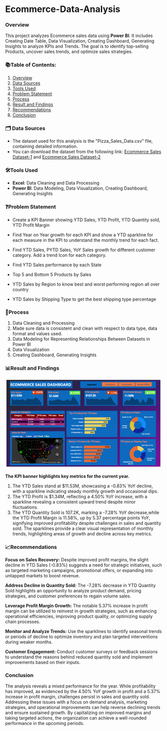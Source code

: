 # Ecommerce-Data-Analysis
 ### Overview
 This project analyzes Ecommerce sales data using **Power BI**. It includes Creating Date Table, Data Visualization, Creating Dashboard, Generating Insights to analyze KPIs and Trends. The goal is to identify top-selling Products, uncover sales trends, and optimize sales strategies.
### 📚Table of Contents:
1. [Overview](#overview)
2. [Data Sources](#data-sources)
3. [Tools Used](#tools-used)
4. [Problem Statement](#problem-statement)
5. [Process](#process)
6. [Result and Findings](#result-and-findings)
7. [Recommendations](#recommendations)
8. [Conclusion](#conclusion)
### 🗂️ Data Sources <a name="data-sources"></a> 
- The dataset used for this analysis is the "Pizza_Sales_Data.csv" file, containing detailed information.
- You can download the dataset from the following link: [Ecommerce Sales Dataset-1](ecommerce_data.csv) and [Ecommerce Sales Dataset-2](us_state_long_lat_codes.csv)       
### 🛠️Tools Used <a name="tools-used"></a>
 - **Excel**: Data Cleaning and Data Processing
 - **Power BI**: Data Modeling, Data Visualization, Creating Dashboard, Generating Insights

### ❓Problem Statement
 - Create a KPI Banner showing YTD Sales, YTD Profit, YTD Quantity sold, YTD Profit Margin

 - Find Year on Year growth for each KPI and show a YTD sparkline for each measure in the KPI to understand the monthly trend for each fact.

 - Find YTD Sales, PYTD Sales, YoY Sales growth for different customer category. Add a trend Icon for each category.

 -  Find YTD Sales performance by each State

 -  Top 5 and Bottom 5 Products by Sales

 -  YTD Sales by Region to know best and worst performing region all over country

 -  YTD Sales by Shipping Type to get the best shipping type percentage

### 📂Process
1. Data Cleaning and Processing
2. Made sure data is consistent and clean with respect to data type, data format and values used.
3. Data Modeling for Representing Relationships Between Datasets in Power BI
4. Data Visualization
5. Creating Dashboard, Generating Insights

### 📊Result and Findings <a name="result-and-findings"></a>
![Screenshot (185)](https://github.com/Lohitha45/Ecommerce-Data-Analysis/blob/15d8d3bcd7fcce44892fee2a9331e1dfa36f7f24/Screenshot%20(185).png)

**The KPI banner highlights key metrics for the current year.** 
1. The YTD Sales stand at $11.53M, showcasing a -0.83% YoY decline, with a sparkline indicating steady monthly growth and occasional dips.
2. The YTD Profit is $1.34M, reflecting a 4.50% YoY increase, with a sparkline revealing a consistent upward trend despite minor fluctuations. 
3. The YTD Quantity Sold is 107.2K, marking a -7.28% YoY decrease,while the YTD Profit Margin is 11.58%, up by 5.37 percentage points YoY, signifying improved profitability despite challenges in sales and quantity sold. The sparklines provide a clear visual representation of monthly trends, highlighting areas of growth and decline across key metrics.

### 📈Recommendations <a name="recommendations"></a> 

**Focus on Sales Recovery:**
Despite improved profit margins, the slight decline in YTD Sales (-0.83%) suggests a need for strategic initiatives, such as targeted marketing campaigns, promotional offers, or expanding into untapped markets to boost revenue.

**Address Decline in Quantity Sold:**
The -7.28% decrease in YTD Quantity Sold highlights an opportunity to analyze product demand, pricing strategies, and customer preferences to regain volume sales.

**Leverage Profit Margin Growth:**
The notable 5.37% increase in profit margin can be utilized to reinvest in growth strategies, such as enhancing operational efficiencies, improving product quality, or optimizing supply chain processes.

**Monitor and Analyze Trends:**
Use the sparklines to identify seasonal trends or periods of decline to optimize inventory and plan targeted interventions during weaker months.

**Customer Engagement:**
Conduct customer surveys or feedback sessions to understand the reasons behind reduced quantity sold and implement improvements based on their inputs.
### Conclusion 
The analysis reveals a mixed performance for the year. While profitability has improved, as evidenced by the 4.50% YoY growth in profit and a 5.37% increase in profit margin, challenges persist in sales and quantity sold. Addressing these issues with a focus on demand analysis, marketing strategies, and operational improvements can help reverse declining trends and ensure sustained growth. By capitalizing on improved margins and taking targeted actions, the organization can achieve a well-rounded performance in the upcoming periods.
